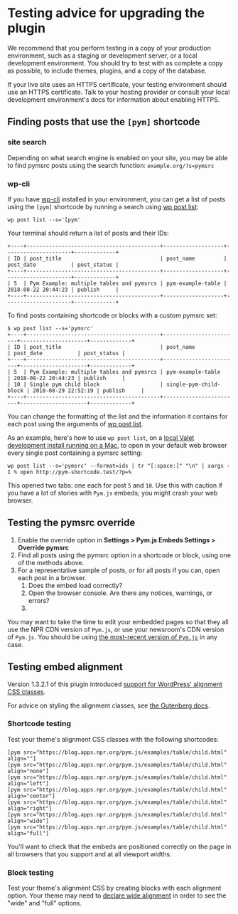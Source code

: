 # Testing advice for upgrading the plugin

We recommend that you perform testing in a copy of your production environment, such as a staging or development server, or a local development environment. You should try to test with as complete a copy as possible, to include themes, plugins, and a copy of the database.

If your live site uses an HTTPS certificate, your testing environment should use an HTTPS certificate. Talk to your hosting provider or consult your local development environment's docs for information about enabling HTTPS.

## Finding posts that use the `[pym]` shortcode

### site search

Depending on what search engine is enabled on your site, you may be able to find pymsrc posts using the search function: `example.org/?s=pymsrc`

### wp-cli

If you have [wp-cli](https://wp-cli.org/) installed in your environment, you can get a list of posts using the `[pym]` shortcode by running a search using [wp post list](https://developer.wordpress.org/cli/commands/post/list/):

```
wp post list --s='[pym'
```
Your terminal should return a list of posts and their IDs:

```
+----+------------------------------------------+-------------------+---------------------+-------------+
| ID | post_title                               | post_name         | post_date           | post_status |
+----+------------------------------------------+-------------------+---------------------+-------------+
| 5  | Pym Example: multiple tables and pymsrcs | pym-example-table | 2018-08-22 20:44:23 | publish     |
+----+------------------------------------------+-------------------+---------------------+-------------+
```

To find posts containing shortcode or blocks with a custom pymsrc set:

```
$ wp post list --s='pymsrc'
+----+------------------------------------------+------------------------+---------------------+-------------+
| ID | post_title                               | post_name              | post_date           | post_status |
+----+------------------------------------------+------------------------+---------------------+-------------+
| 5  | Pym Example: multiple tables and pymsrcs | pym-example-table      | 2018-08-22 20:44:23 | publish     |
| 10 | Single pym child block                   | single-pym-child-block | 2018-08-29 22:52:19 | publish     |
+----+------------------------------------------+------------------------+---------------------+-------------+
```

You can change the formatting of the list and the information it contains for each post using the arguments of [wp post list](https://developer.wordpress.org/cli/commands/post/list/).

As an example, here's how to use `wp post list`, on a [local Valet development install running on a Mac](https://github.com/INN/docs/blob/master/projects/largo/site-setup-valet.md), to open in your default web browser every single post containing a pymsrc setting:

```
wp post list --s='pymsrc' --format=ids | tr "[:space:]" "\n" | xargs -I % open http://pym-shortcode.test/?p=%
```

This opened two tabs: one each for post `5` and `10`. Use this with caution if you have a lot of stories with `Pym.js` embeds; you might crash your web browser.

## Testing the pymsrc override

1. Enable the override option in **Settings > Pym.js Embeds Settings > Override pymsrc**
2. Find all posts using the pymsrc option in a shortcode or block, using one of the methods above.
3. For a representative sample of posts, or for all posts if you can, open each post in a browser.
	1. Does the embed load correctly?
	2. Open the browser console. Are there any notices, warnings, or errors?
	3. 

You may want to take the time to edit your embedded pages so that they all use the NPR CDN version of `Pym.js`, or use your newsroom's CDN version of `Pym.js`. You should be using [the most-recent version of `Pym.js`](http://blog.apps.npr.org/pym.js/) in any case.

## Testing embed alignment

Version 1.3.2.1 of this plugin introduced [support for WordPress' alignment CSS classes](./readme.md#align-for-wordpress-alignment-support).

For advice on styling the alignment classes, see [the Gutenberg docs](https://wordpress.org/gutenberg/handbook/extensibility/theme-support/#wide-alignments-and-floats).

### Shortcode testing

Test your theme's alignment CSS classes with the following shortcodes:

```
[pym src="https://blog.apps.npr.org/pym.js/examples/table/child.html" align=""]
[pym src="https://blog.apps.npr.org/pym.js/examples/table/child.html" align="none"]
[pym src="https://blog.apps.npr.org/pym.js/examples/table/child.html" align="left"]
[pym src="https://blog.apps.npr.org/pym.js/examples/table/child.html" align="center"]
[pym src="https://blog.apps.npr.org/pym.js/examples/table/child.html" align="right"]
[pym src="https://blog.apps.npr.org/pym.js/examples/table/child.html" align="wide"]
[pym src="https://blog.apps.npr.org/pym.js/examples/table/child.html" align="full"]
```

You'll want to check that the embeds are positioned correctly on the page in all browsers that you support and at all viewport widths.

### Block testing

Test your theme's alignment CSS by creating blocks with each alignment option. Your theme may need to [declare wide alignment](https://wordpress.org/gutenberg/handbook/extensibility/theme-support/#wide-alignment) in order to see the "wide" and "full" options.
